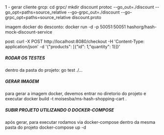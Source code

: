 1 - gerar cliente grcp:
  cd grpc/
  mkdir discount
  protoc --go_out=./discount --go_opt=paths=source_relative --go-grpc_out=./discount --go-grpc_opt=paths=source_relative discount.proto


imagem docker do desconto:
  docker run -d -p 50051:50051 hashorg/hash-mock-discount-service




post:
curl -X POST http://localhost:8080/checkout -H 'Content-Type: application/json' -d '{"products": [{"id": 1,"quantity": 1}]}'


##### RODAR OS TESTES ######
dentro da pasta do projeto:
go test ./...

##### GERAR IMAGEM ################

para gerar a imagem docker, devemos entrar no diretorio do projeto e executar
docker build -t moisesba/ms-hash-shopping-cart .

##### SUBIR PROJETO UTILIZANDO O DOCKER-COMPOSE ##########

após gerar, para executar rodamos via docker-compose dentro da mesma pasta do projeto
docker-compose up -d

